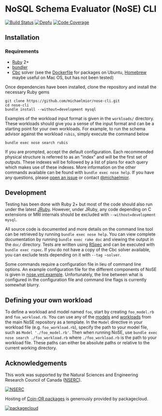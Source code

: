 # NoSQL Schema Evaluator (NoSE) CLI

[![Build Status](https://travis-ci.org/michaelmior/nose-cli.svg?branch=main)](https://travis-ci.org/michaelmior/nose-cli)
[![Depfu](https://badges.depfu.com/badges/0e30a5c5a7e233ee2900a8a92e52ba64/overview.svg)](https://depfu.com/github/michaelmior/nose-cli?project_id=6966)
[![Code Coverage](https://scrutinizer-ci.com/g/michaelmior/nose-cli/badges/coverage.png?b=main)](https://scrutinizer-ci.com/g/michaelmior/nose-cli/?branch=main)

## Installation

### Requirements

 * [Ruby](https://www.ruby-lang.org/) 2+
 * [bundler](http://bundler.io/)
 * [Cbc](https://projects.coin-or.org/Cbc) solver (see the [Dockerfile](Dockerfile) for packages on Ubuntu, [Homebrew](https://github.com/coin-or-tools/homebrew-coinor) maybe useful on Mac OS, but has not been tested)

Once dependencies have been installed, clone the repository and install the necessary Ruby gems

    git clone https://github.com/michaelmior/nose-cli.git
    cd nose-cli
    bundle install --without=development mysql

Examples of the workload input format is given in the `workloads/` directory.
These workloads should give you a sense of the input format and can be a starting point for your own workloads.
For example, to run the schema advisor against the workload `rubis`, simply execute the command below

    bundle exec nose search rubis

If you are prompted, accept the default configuration.
Each recommended physical structure is referred to as an "index" and will be the first set of outputs.
These indexes will be followed by a list of plans for each query which makes use of these indexes.
More information on the other commands available can be found with `bundle exec nose help`.
If you have any questions, please [open an issue](https://github.com/michaelmior/NoSE/issues/new) or contact [@michaelmior](https://github.com/michaelmior/).

## Development

Testing has been done with Ruby 2+ but most of the code should also run under the latest [JRuby](http://jruby.org/).
However, under JRuby, any code depending on C extensions or MRI internals should be excluded with `--without=development mysql`.

All source code is documented and more details on the command line tool can be retrieved by running `bundle exec nose help`.
You can view complete documentation by running `bundle exec rake doc` and viewing the output in the `doc/` directory.
Tests are written using [RSpec](http://rspec.info/) and can be executed with `bundle exec rspec`.
If you do not have a copy of the Cbc solver available, you can exclude tests depending on it with `--tag ~solver`.

Some commands require a configuration file in lieu of command line options.
An example configuration file for the different components of NoSE is given in [nose.yml.example](data/nose-cli/nose.yml.example).
Unfortunately, the line between what is configured in the configuration file and command line flags is currently somewhat blurry.

## Defining your own workload

To define a workload and model named `foo`, start by creating `foo_model.rb` and `foo_workload.rb`.
You can use any of the [models](https://github.com/michaelmior/NoSE/tree/main/models) and [workloads](https://github.com/michaelmior/NoSE/tree/main/workloads) from the main NoSE repository as a template.
In the `Model` directive in your workload file (e.g. `foo_workload.rb`), specify the path to your model file, such as `Model './foo_model.rb'`.
Then when running NoSE, use `bundle exec nose search ./foo_workload.rb` where `./foo_workload.rb` is the path to your workload file.
These paths can either be absolute paths or relative to the current working directory.

## Acknowledgements

This work was supported by the Natural Sciences and Engineering Research Council of Canada ([NSERC](http://nserc.gc.ca)).

[![NSERC](assets/NSERC-logo.png)](http://nserc.gc.ca)

Hosting of [Coin-OR packages](https://packagecloud.io/michaelmior/coinor/) is generously provided by packagecloud.

[![packagecloud](assets/packagecloud-logo.png)](https://packagecloud.io)
